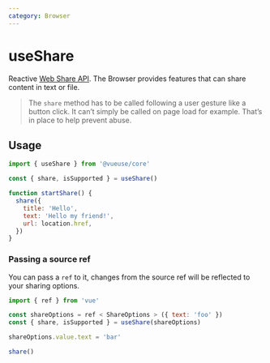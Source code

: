 ```yaml
---
category: Browser
---
```


# useShare

Reactive [Web Share API](https://developer.mozilla.org/en-US/docs/Web/API/Navigator/share). The Browser provides features that can share content in text or file.

> The `share` method has to be called following a user gesture like a button click. It can’t simply be called on page load for example. That’s in place to help prevent abuse.

## Usage

```js
import { useShare } from '@vueuse/core'

const { share, isSupported } = useShare()

function startShare() {
  share({
    title: 'Hello',
    text: 'Hello my friend!',
    url: location.href,
  })
}
```


### Passing a source ref

You can pass a `ref` to it, changes from the source ref will be reflected to your sharing options.

```js {7}
import { ref } from 'vue'

const shareOptions = ref < ShareOptions > ({ text: 'foo' })
const { share, isSupported } = useShare(shareOptions)

shareOptions.value.text = 'bar'

share()
```
